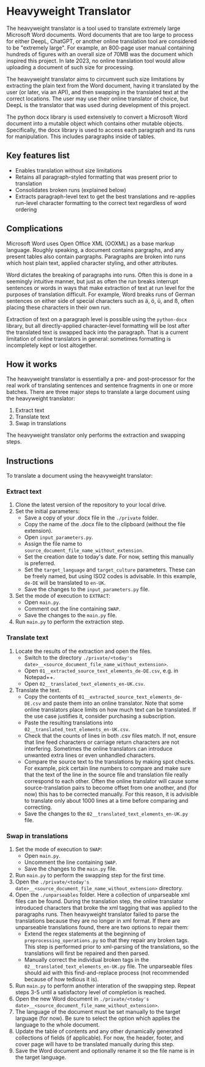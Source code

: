 # Heavyweight Translator

The heavyweight translator is a tool used to translate extremely large Microsoft Word documents. Word documents that are too large to process for either DeepL, ChatGPT, or another online translation tool are considered to be "extremely large". For example, an 800-page user manual containing hundreds of figures with an overall size of 70MB was the document which inspired this project. In late 2023, no online translation tool would allow uploading a document of such size for processing.

The heavyweight translator aims to circumvent such size limitations by extracting the plain text from the Word document, having it translated by the user (or later, via an API), and then swapping in the translated text at the correct locations. The user may use their online translator of choice, but DeepL is the translator that was used during development of this project.

The python docx library is used extensively to convert a Microsoft Word document into a mutable object which contains other mutable objects. Specifically, the docx library is used to access each paragraph and its runs for manipulation. This includes paragraphs inside of tables.


## Key features list
 - Enables translation without size limitations
 - Retains all paragraph-styled formatting that was present prior to translation
 - Consolidates broken runs (explained below)
 - Extracts paragraph-level text to get the best translations and re-applies run-level character formatting to the correct text regardless of word ordering


## Complications

Microsoft Word uses Open Office XML (OOXML) as a base markup language. Roughly speaking, a document contains pargraphs, and any present tables also contain pargraphs. Paragraphs are broken into runs which host plain text, applied character styling, and other attributes.

Word dictates the breaking of paragraphs into runs. Often this is done in a seemingly intuitive manner, but just as often the run breaks interrupt sentences or words in ways that make extraction of text at run level for the purposes of translation difficult. For example, Word breaks runs of German sentences on either side of special characters such as ä, ö, ü, and ß, often placing these characters in their own run. 

Extraction of text on a paragraph level is possible using the `python-docx` library, but all directly-applied character-level formatting will be lost after the translated text is swapped back into the paragraph. That is a current limitation of online translators in general: sometimes formatting is incompletely kept or lost altogether.

## How it works

The heavyweight translator is essentially a pre- and post-processor for the real work of translating sentences and sentence fragments in one or more batches. There are three major steps to translate a large document using the heavyweight translator:
1. Extract text
2. Translate text
3. Swap in translations

The heavyweight translator only performs the extraction and swapping steps. 

## Instructions

To translate a document using the heavyweight translator:
### Extract text
1. Clone the latest version of the repository to your local drive.
2. Set the initial parameters:
    * Save a copy of your .docx file in the `./private` folder.
    * Copy the name of the .docx file to the clipboard (without the file extension).
    * Open `input_parameters.py`.
    * Assign the file name to `source_document_file_name_without_extension`.
    * Set the creation date to today's date. For now, setting this manually is preferred.
    * Set the `target_language` and `target_culture` parameters. These can be freely named, but using ISO2 codes is advisable. In this example, `de-DE` will be translated to `en-UK`.
    * Save the changes to the `input_parameters.py` file.
3. Set the mode of execution to `EXTRACT`:
    * Open `main.py`.
    * Comment out the line containing `SWAP`.
    * Save the changes to the `main.py` file.
4. Run `main.py` to perform the extraction step.

### Translate text
1. Locate the results of the extraction and open the files.
    * Switch to the directory `./private/<today's date>__<source_document_file_name_without_extension>`.
    * Open `01__extracted_source_text_elements_de-DE.csv`, e.g. in Notepad++.
    * Open `02__translated_text_elements_en-UK.csv`.
2. Translate the text.
    * Copy the contents of `01__extracted_source_text_elements_de-DE.csv` and paste them into an online translator. Note that some online translators place limits on how much text can be translated. If the use case justifies it, consider purchasing a subscription.
    * Paste the resulting translations into `02__translated_text_elements_en-UK.csv`.
    * Check that the counts of lines in both .csv files match. If not, ensure that line feed characters or carriage return characters are not interfering. Sometimes the online translators can introduce unwanted extra lines or even unhandled characters.
    * Compare the source text to the translations by making spot checks. For example, pick certain line numbers to compare and make sure that the text of the line in the source file and translation file really correspond to each other. Often the online translator will cause some source-translation pairs to become offset from one another, and (for now) this has to be corrected manually. For this reason, it is advisible to translate only about 1000 lines at a time before comparing and correcting.
    * Save the changes to the `02__translated_text_elements_en-UK.py` file.

### Swap in translations
1. Set the mode of execution to `SWAP`:
    * Open `main.py`.
    * Uncomment the line containing `SWAP`.
    * Save the changes to the `main.py` file.
2. Run `main.py` to perform the swapping step for the first time.
3. Open the `./private/<today's date>__<source_document_file_name_without_extension>` directory.
4. Open the `./unparseables` folder. Here a collection of unparseable xml files can be found. During the translation step, the online translator introduced characters that broke the xml tagging that was applied to the paragraphs runs. Then heavyweight translator failed to parse the translations because they are no longer in xml format. If there are unparseable translations found, there are two options to repair them:
    * Extend the regex statements at the beginning of `preprocessing_operations.py` so that they repair any broken tags. This step is performed prior to xml-parsing of the translations, so the translations will first be repaired and then parsed.
    * Manually correct the individual broken tags in the `02__translated_text_elements_en-UK.py` file. The unparseable files should aid with this find-and-replace process (not recommended because of how tedious it is).
5. Run `main.py` to perform another interation of the swapping step. Repeat steps 3-5 until a satisfactory level of completion is reached.
6. Open the new Word document in `./private/<today's date>__<source_document_file_name_without_extension>`.
7. The language of the document must be set manually to the target larguage (for now). Be sure to select the option which applies the language to the whole document.
8. Update the table of contents and any other dynamically generated collections of fields (if applicable). For now, the header, footer, and cover page will have to be translated manually during this step.
9. Save the Word document and optionally rename it so the file name is in the target language.